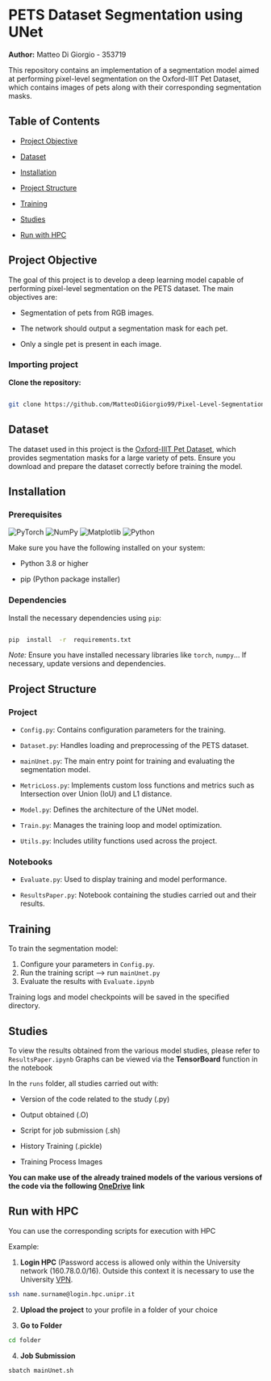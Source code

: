 # PETS Dataset Segmentation using UNet

**Author:** Matteo Di Giorgio - 353719

This repository contains an implementation of a segmentation model aimed at performing pixel-level segmentation on the Oxford-IIIT Pet Dataset, which contains images of pets along with their corresponding segmentation masks.

## Table of Contents

- [Project Objective](#project-objective)

- [Dataset](#dataset)

- [Installation](#installation)

- [Project Structure](#project-structure)

- [Training](#training)

- [Studies](#studies)

- [Run with HPC](#run-with-hpc)

## Project Objective

The goal of this project is to develop a deep learning model capable of performing pixel-level segmentation on the PETS dataset. The main objectives are:

- Segmentation of pets from RGB images.

- The network should output a segmentation mask for each pet.

- Only a single pet is present in each image.

### Importing project

**Clone the repository:**

```bash

git clone https://github.com/MatteoDiGiorgio99/Pixel-Level-Segmentation-in-PETS-Dataset

```

## Dataset

The dataset used in this project is the [Oxford-IIIT Pet Dataset](https://www.robots.ox.ac.uk/~vgg/data/pets/), which provides segmentation masks for a large variety of pets. Ensure you download and prepare the dataset correctly before training the model.

## Installation

### Prerequisites

![PyTorch](https://img.shields.io/badge/PyTorch-%23EE4C2C.svg?style=for-the-badge&logo=PyTorch&logoColor=white) ![NumPy](https://img.shields.io/badge/numpy-%23013243.svg?style=for-the-badge&logo=numpy&logoColor=white) ![Matplotlib](https://img.shields.io/badge/Matplotlib-%23ffffff.svg?style=for-the-badge&logo=Matplotlib&logoColor=black) ![Python](https://img.shields.io/badge/python-3670A0?style=for-the-badge&logo=python&logoColor=ffdd54)

Make sure you have the following installed on your system:

- Python 3.8 or higher

- pip (Python package installer)

### Dependencies

Install the necessary dependencies using `pip`:

```bash

pip  install  -r  requirements.txt

```

_Note:_ Ensure you have installed necessary libraries like `torch`, `numpy`...
If necessary, update versions and dependencies.

## Project Structure

### Project

- `Config.py`: Contains configuration parameters for the training.

- `Dataset.py`: Handles loading and preprocessing of the PETS dataset.

- `mainUnet.py`: The main entry point for training and evaluating the segmentation model.

- `MetricLoss.py`: Implements custom loss functions and metrics such as Intersection over Union (IoU) and L1 distance.

- `Model.py`: Defines the architecture of the UNet model.

- `Train.py`: Manages the training loop and model optimization.

- `Utils.py`: Includes utility functions used across the project.

### Notebooks

- `Evaluate.py`: Used to display training and model performance.

- `ResultsPaper.py`: Notebook containing the studies carried out and their results.

## Training

To train the segmentation model:

1. Configure your parameters in `Config.py`.
2. Run the training script --> run `mainUnet.py`
3. Evaluate the results with `Evaluate.ipynb`

Training logs and model checkpoints will be saved in the specified directory.

## Studies

To view the results obtained from the various model studies, please refer to `ResultsPaper.ipynb`
Graphs can be viewed via the **TensorBoard** function in the notebook

In the `runs` folder, all studies carried out with:

- Version of the code related to the study (.py)

- Output obtained (.O)

- Script for job submission (.sh)

- History Training (.pickle)

- Training Process Images

**You can make use of the already trained models of the various versions of the code via the following [OneDrive](https://univpr-my.sharepoint.com/:f:/g/personal/matteo_digiorgio_studenti_unipr_it/EueF_oNikpBMtJ_GdgwCFBQBjD6_5OOfCmVzY04BWcnSLQ?e=gRdeHm) link**

## Run with HPC

You can use the corresponding scripts for execution with HPC

Example:

1. **Login HPC** (Password access is allowed only within the University network (160.78.0.0/16). Outside this context it is necessary to use the University [VPN](https://wiki.asi.unipr.it/dokuwiki/doku.php?id=guide_utente:internet:guida_vpn "https://wiki.asi.unipr.it/dokuwiki/doku.php?id=guide_utente:internet:guida_vpn").

```bash
ssh name.surname@login.hpc.unipr.it
```

2. **Upload the project** to your profile in a folder of your choice

3. **Go to Folder**

```bash
cd folder
```

4. **Job Submission**

```bash
sbatch mainUnet.sh
```
